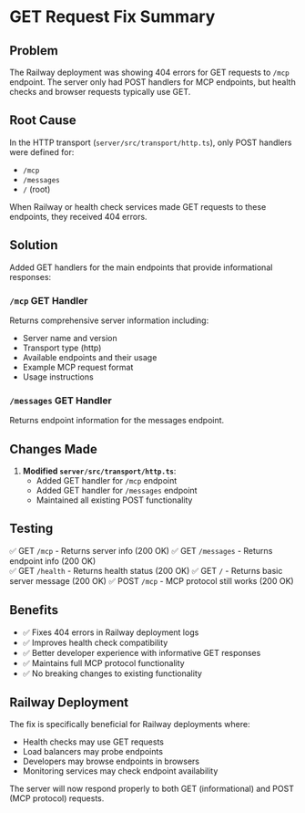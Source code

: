 # GET Request Fix Summary

## Problem
The Railway deployment was showing 404 errors for GET requests to `/mcp` endpoint. The server only had POST handlers for MCP endpoints, but health checks and browser requests typically use GET.

## Root Cause
In the HTTP transport (`server/src/transport/http.ts`), only POST handlers were defined for:
- `/mcp` 
- `/messages`
- `/` (root)

When Railway or health check services made GET requests to these endpoints, they received 404 errors.

## Solution
Added GET handlers for the main endpoints that provide informational responses:

### `/mcp` GET Handler
Returns comprehensive server information including:
- Server name and version
- Transport type (http)
- Available endpoints and their usage
- Example MCP request format
- Usage instructions

### `/messages` GET Handler  
Returns endpoint information for the messages endpoint.

## Changes Made
1. **Modified `server/src/transport/http.ts`**:
   - Added GET handler for `/mcp` endpoint
   - Added GET handler for `/messages` endpoint
   - Maintained all existing POST functionality

## Testing
✅ GET `/mcp` - Returns server info (200 OK)
✅ GET `/messages` - Returns endpoint info (200 OK)  
✅ GET `/health` - Returns health status (200 OK)
✅ GET `/` - Returns basic server message (200 OK)
✅ POST `/mcp` - MCP protocol still works (200 OK)

## Benefits
- ✅ Fixes 404 errors in Railway deployment logs
- ✅ Improves health check compatibility
- ✅ Better developer experience with informative GET responses
- ✅ Maintains full MCP protocol functionality
- ✅ No breaking changes to existing functionality

## Railway Deployment
The fix is specifically beneficial for Railway deployments where:
- Health checks may use GET requests
- Load balancers may probe endpoints
- Developers may browse endpoints in browsers
- Monitoring services may check endpoint availability

The server will now respond properly to both GET (informational) and POST (MCP protocol) requests.